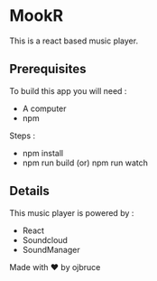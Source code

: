 # MookR

This is a react based music player.

## Prerequisites

To build this app you will need :
- A computer
- npm

Steps :
- npm install
- npm run build (or) npm run watch

## Details

This music player is powered by :
- React
- Soundcloud
- SoundManager

Made with :heart: by ojbruce